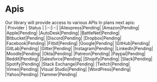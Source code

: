 # Apis
Our library will provide access to various APIs
In plans next apis:  
| Provider | Status |
|:-:|:-:|
|Aliexpress|Pending|
|Amazon|Pending|
|Apple|Pending|
|AutoDesk|Pending|
|BattleNet|Pending|
|Bitbucket|Pending|
|Discord|Pending|
|Dropbox|Pending|
|Facebook|Pending|
|Fitbit|Pending|
|Google|Pending|
|GitHub|Pending|
|GitLab|Pending|
|Gitter|Pending|
|Instagram|Pending|
|LinkedIn|Pending|
|Moodle|Pending|
|Okta|Pending|
|Patreon|Pending|
|Paypal|Pending|
|Reddit|Pending|
|Salesforce|Pending|
|Shopify|Pending|
|Slack|Pending|
|Spotify|Pending|
|Stack Exchange|Pending|
|Twitch|Pending|
|Vimeo|Pending|
|Visual Studio|Pending|
|WordPress|Pending|
|Yahoo|Pending|
|Yammer|Pending|
